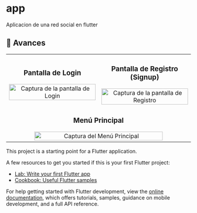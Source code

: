 # app

Aplicacion de una red social en flutter

## 📸 Avances 
<table width="100%">
  <tr>
    <td width="50%" align="center">
      <h3>Pantalla de Login</h3>
      <img src="https://github.com/user-attachments/assets/ec5fdf71-6c46-4d2f-b91c-32f34aff599a" 
           alt="Captura de la pantalla de Login" 
           style="width:100%; max-width: 350px;">
    </td>
    <td width="50%" align="center">
      <h3>Pantalla de Registro (Signup)</h3>
      <img src="https://github.com/user-attachments/assets/954aa24a-403d-4509-8f24-52f576a15c8a" 
           alt="Captura de la pantalla de Registro" 
           style="width:100%; max-width: 350px;">
    </td>
  </tr>
  
  <tr>
    <td colspan="2" align="center">
      <h3>Menú Principal</h3>
      <img src="https://github.com/user-attachments/assets/0466f0cb-2e92-4583-ac20-0f731fba1094" 
           alt="Captura del Menú Principal" 
           style="width:100%; max-width: 350px;"> 
    </td>
  </tr>
</table>



This project is a starting point for a Flutter application.

A few resources to get you started if this is your first Flutter project:

- [Lab: Write your first Flutter app](https://docs.flutter.dev/get-started/codelab)
- [Cookbook: Useful Flutter samples](https://docs.flutter.dev/cookbook)

For help getting started with Flutter development, view the
[online documentation](https://docs.flutter.dev/), which offers tutorials,
samples, guidance on mobile development, and a full API reference.
